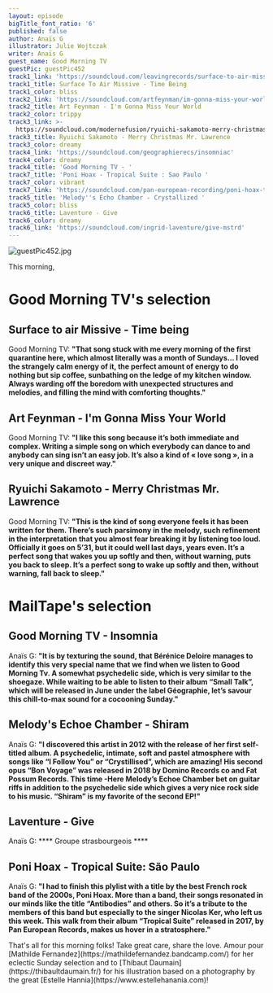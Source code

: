 ```yaml
---
layout: episode
bigTitle_font_ratio: '6'
published: false
author: Anaïs G
illustrator: Julie Wojtczak
writer: Anaïs G
guest_name: Good Morning TV
guestPic: guestPic452
track1_link: 'https://soundcloud.com/leavingrecords/surface-to-air-missive-time-being'
track1_title: Surface To Air Missive - Time Being
track1_color: bliss
track2_link: 'https://soundcloud.com/artfeynman/im-gonna-miss-your-world'
track2_title: Art Feynman - I'm Gonna Miss Your World
track2_color: trippy
track3_link: >-
  https://soundcloud.com/modernefusion/ryuichi-sakamoto-merry-christmas-mr-lawrence
track3_title: Ryuichi Sakamoto - Merry Christmas Mr. Lawrence
track3_color: dreamy
track4_link: 'https://soundcloud.com/geographierecs/insomniac'
track4_color: dreamy
track4_title: 'Good Morning TV - '
track7_title: 'Poni Hoax - Tropical Suite : Sao Paulo '
track7_color: vibrant
track7_link: 'https://soundcloud.com/pan-european-recording/poni-hoax-tropical-suite-sao'
track5_title: 'Melody''s Echo Chamber - Crystallized '
track5_color: bliss
track6_title: Laventure - Give
track6_color: dreamy
track6_link: 'https://soundcloud.com/ingrid-laventure/give-mstrd'
---
```

![guestPic452.jpg]({{site.baseurl}}/img/guestPic452.jpg)
<p id="introduction">This morning,</p>


# Good Morning TV's selection

## Surface to air Missive - Time being
Good Morning TV: **"**That song stuck with me every morning of the first quarantine here, which almost literally was a month of Sundays… I loved the strangely calm energy of it, the perfect amount of energy to do nothing but sip coffee, sunbathing on the ledge of my kitchen window. Always warding off the boredom with unexpected structures and melodies, and filling the mind with comforting thoughts.**"**


## Art Feynman - I'm Gonna Miss Your World
Good Morning TV: **"**I like this song because it’s both immediate and complex. Writing a simple song on which everybody can dance to and anybody can sing isn’t an easy job. It’s also a kind of « love song », in a very unique and discreet way.**"**

## Ryuichi Sakamoto - Merry Christmas Mr. Lawrence
Good Morning TV: **"**This is the kind of song everyone feels it has been written for them. There’s such parsimony in the melody, such refinement in the interpretation that you almost fear breaking it by listening too loud. Officially it goes on 5’31, but it could well last days, years even. It’s a perfect song that wakes you up softly and then, without warning, puts you back to sleep. It’s a perfect song to wake up softly and then, without warning, fall back to sleep.**"**

# MailTape's selection

## Good Morning TV - Insomnia
Anaïs G: **"**It is by texturing the sound, that Bérénice Deloire manages to identify this very special name that we find when we listen to Good Morning Tv. A somewhat psychedelic side, which is very similar to the shoegaze. While waiting to be able to listen to their album “Small Talk”, which will be released in June under the label Géographie, let’s savour this chill-to-max sound for a cocooning Sunday.**"**

## Melody's Echoe Chamber - Shiram
Anaïs G: **"**I discovered this artist in 2012 with the release of her first self-titled album. A psychedelic, intimate, soft and pastel atmosphere with songs like “I Follow You” or “Crystillised”, which are amazing! His second opus “Bon Voyage” was released in 2018 by Domino Records co and Fat Possum Records. This time -Here Melody’s Echoe Chamber bet on guitar riffs in addition to the psychedelic side which gives a very nice rock side to his music. “Shiram” is my favorite of the second EP!**"**

## Laventure - Give
Anaïs G: **** Groupe strasbourgeois ****

## Poni Hoax - Tropical Suite: São Paulo
Anaïs G: **"**I had to finish this plylist with a title by the best French rock band of the 2000s, Poni Hoax. More than a band, their songs resonated in our minds like the title “Antibodies” and others. So it’s a tribute to the members of this band but especially to the singer Nicolas Ker, who left us this week. This walk from their album “Tropical Suite” released in 2017, by Pan European Records, makes us hover in a stratosphere.**"**

<p id="outroduction">That's all for this morning folks! Take great care, share the love. Amour pour [Mathilde Fernandez](https://mathildefernandez.bandcamp.com/) for her eclectic Sunday selection and to [Thibaut Daumain](https://thibaultdaumain.fr/) for his illustration based on a photography by the great [Estelle Hannia](https://www.estellehanania.com)!</p>
